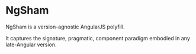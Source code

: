 # NgSham

NgSham is a version-agnostic AngularJS polyfill.

It captures the signature, pragmatic, component paradigm embodied in any late-Angular version.
